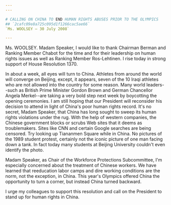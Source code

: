 ```yaml
---
---

# CALLING ON CHINA TO END HUMAN RIGHTS ABUSES PRIOR TO THE OLYMPICS
## `2cafc09e8a725c095d1f1266cac5ae66`
`Ms. WOOLSEY — 30 July 2008`

---
```



Ms. WOOLSEY. Madam Speaker, I would like to thank Chairman Berman and 
Ranking Member Chabot for the time and for their leadership on human 
rights issues as well as Ranking Member Ros-Lehtinen. I rise today in 
strong support of House Resolution 1370.

In about a week, all eyes will turn to China. Athletes from around 
the world will converge on Beijing, except, it appears, seven of the 10 
Iraqi athletes who are not allowed into the country for some reason. 
Many world leaders--such as British Prime Minister Gordon Brown and 
German Chancellor Angela Merkel--are taking a very bold step next week 
by boycotting the opening ceremonies. I am still hoping that our 
President will reconsider his decision to attend in light of China's 
poor human rights record. It's no secret, Madam Speaker, that China has 
long sought to sweep its human rights violations under the rug. With 
the help of western companies, the Chinese government blocks or scrubs 
Web sites that it deems as troublemakers. Sites like CNN and certain 
Google searches are being censored. Try looking up Tiananmen Square 
while in China. No pictures of the 1989 student protest, certainly not 
the iconic picture of one man facing down a tank. In fact today many 
students at Beijing University couldn't even identify the photo.

Madam Speaker, as Chair of the Workforce Protections Subcommittee, 
I'm especially concerned about the treatment of Chinese workers. We 
have learned that reeducation labor camps and dire working conditions 
are the norm, not the exception, in China. This year's Olympics offered 
China the opportunity to turn a corner, but instead China turned 
backward.

I urge my colleagues to support this resolution and call on the 
President to stand up for human rights in China.